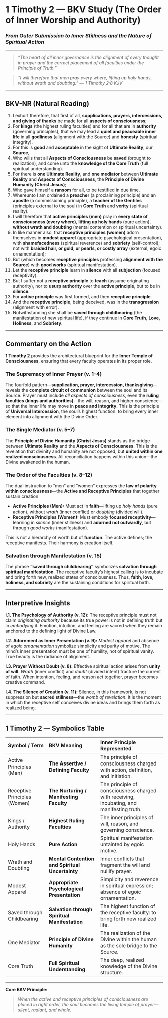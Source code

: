 # **1 Timothy 2 — BKV Study (The Order of Inner Worship and Authority)**
### *From Outer Submission to Inner Stillness and the Nature of Spiritual Action*

---

>*“The heart of all inner governance is the alignment of every thought in prayer and the correct placement of all faculties under the Principle of Truth.”*

> *“I will therefore that men pray every where, lifting up holy hands, without wrath and doubting.” — 1 Timothy 2:8 KJV*

---

## **BKV-NR (Natural Reading)**

1.  I exhort therefore, that first of all, **supplications, prayers, intercessions, and giving of thanks** be made for all **aspects of consciousness**;
2.  For **kings** (the highest ruling faculties) and for all that are in **authority** (governing principles), that we may lead a **quiet and peaceable inner life** in all **godliness** (alignment with the Source) and **honesty** (spiritual integrity).
3.  For this is **good** and **acceptable** in the sight of **Ultimate Reality**, our **Source**,
4.  Who wills that all **Aspects of Consciousness** be **saved** (brought to realization), and come unto the **knowledge of the Core Truth** (full spiritual understanding).
5.  For there is **one Ultimate Reality**, and **one mediator** between **Ultimate Reality** and **Aspects of Consciousness**, the **Principle of Divine Humanity (Christ Jesus)**;
6.  Who gave himself a **ransom** for all, to be testified in due time.
7.  Whereunto I am ordained a **preacher** (a proclaiming principle) and an **apostle** (a commissioning principle), a **teacher of the Gentiles** (principles external to the soul) in **Core Truth** and **verity** (spiritual reality).
8.  I will therefore that **active principles (men)** pray in **every state of consciousness (every where)**, **lifting up holy hands** (pure action), **without wrath and doubting** (mental contention or spiritual uncertainty).
9.  In like manner also, that **receptive principles (women)** adorn themselves in **modest apparel** (appropriate psychological presentation), with **shamefacedness** (spiritual reverence) and **sobriety** (self-control); not with **braided hair, or gold, or pearls, or costly array** (external, egoic ornamentation);
10. But (which becomes **receptive principles** professing **alignment with the Source**) with **good works** (spiritual manifestation).
11. Let the **receptive principle** learn in **silence** with all **subjection** (focused receptivity).
12. But I suffer not a **receptive principle** to **teach** (assume originating authority), nor to **usurp authority** over the **active principle**, but to be in **silence**.
13. For **active principle** was first formed, and then **receptive principle**.
14. And the **receptive principle**, being deceived, was in the **transgression** (alignment with error).
15. Notwithstanding she shall be **saved through childbearing** (the manifestation of new spiritual life), if they continue in **Core Truth**, **Love**, **Holiness**, and **Sobriety**.

---

## **Commentary on the Action**

**1 Timothy 2** provides the architectural blueprint for the **Inner Temple of Consciousness**, ensuring that every faculty operates in its proper role.

### **The Supremacy of Inner Prayer (v. 1–4)**
The fourfold pattern—**supplication, prayer, intercession, thanksgiving**—reveals the **complete circuit of communion** between the soul and its Source. Prayer must include *all aspects of consciousness*, even the **ruling faculties (kings and authorities)**—the will, reason, and higher conscience—so that the inner life may move in **peace and integrity**. This is the principle of **Universal Intercession**, the soul’s highest function: to bring every inner element into alignment with the Divine Order.

### **The Single Mediator (v. 5–7)**
The **Principle of Divine Humanity (Christ Jesus)** stands as the bridge between **Ultimate Reality** and the **Aspects of Consciousness**. This is the revelation that divinity and humanity are not opposed, but **united within one realized consciousness**. All reconciliation happens within this union—the Divine awakened in the human.

### **The Order of the Faculties (v. 8–12)**
The dual instruction to “men” and “women” expresses the **law of polarity within consciousness**—the **Active and Receptive Principles** that together sustain creation.

* **Active Principles (Men):** Must act in **faith**—lifting up *holy hands* (pure action), without *wrath* (inner conflict) or *doubting* (divided will).
* **Receptive Principles (Women):** Must embody **focused receptivity**—learning in *silence* (inner stillness) and **adorned not outwardly**, but through *good works* (manifestation).

This is not a hierarchy of worth but of **function**. The active defines; the receptive manifests. Their harmony is creation itself.

### **Salvation through Manifestation (v. 15)**
The phrase **“saved through childbearing”** symbolizes **salvation through spiritual manifestation**. The receptive faculty’s highest calling is to incubate and bring forth new, realized states of consciousness. Thus, **faith, love, holiness, and sobriety** are the sustaining conditions for spiritual birth.

---

## **Interpretive Insights**

**I.1. The Psychology of Authority (v. 12):**
The receptive principle must not claim *originating authority* because its true power is not in defining truth but in *embodying* it. Emotion, intuition, and feeling are sacred when they remain anchored to the defining light of Divine Law.

**I.2. Adornment as Inner Presentation (v. 9):**
*Modest apparel* and absence of *egoic ornamentation* symbolize simplicity and purity of motive. The mind’s inner presentation must be one of humility, not of spiritual vanity. True beauty is the radiance of alignment.

**I.3. Prayer Without Doubt (v. 8):**
Effective spiritual action arises from **unity of will**. *Wrath* (inner conflict) and *doubt* (divided intent) fracture the current of faith. When intention, feeling, and reason act together, prayer becomes creative command.

**I.4. The Silence of Creation (v. 11):**
Silence, in this framework, is not suppression but **sacred stillness**—the *womb of revelation*. It is the moment in which the receptive self conceives divine ideas and brings them forth as realized being.

---

## **1 Timothy 2 — Symbolics Table**

| Symbol / Term | BKV Meaning | Inner Principle Represented |
| :--- | :--- | :--- |
| Active Principles (Men) | **The Assertive / Defining Faculty** | The principle of consciousness charged with action, definition, and initiation. |
| Receptive Principles (Women) | **The Nurturing / Manifesting Faculty** | The principle of consciousness charged with receiving, incubating, and manifesting truth. |
| Kings / Authority | **Highest Ruling Faculties** | The inner principles of will, reason, and governing conscience. |
| Holy Hands | **Pure Action** | Spiritual manifestation untainted by egoic motive. |
| Wrath and Doubting | **Mental Contention and Spiritual Uncertainty** | Inner conflicts that fragment the will and nullify prayer. |
| Modest Apparel | **Appropriate Psychological Presentation** | Simplicity and reverence in spiritual expression; absence of egoic ornamentation. |
| Saved through Childbearing | **Salvation through Spiritual Manifestation** | The highest function of the receptive faculty: to bring forth new realized life. |
| One Mediator | **Principle of Divine Humanity** | The realization of the Divine within the human as the sole bridge to the Source. |
| Core Truth | **Full Spiritual Understanding** | The deep, realized knowledge of the Divine structure. |

---

**Core BKV Principle:**
> *When the active and receptive principles of consciousness are placed in right order, the soul becomes the living temple of prayer—silent, radiant, and whole.*
